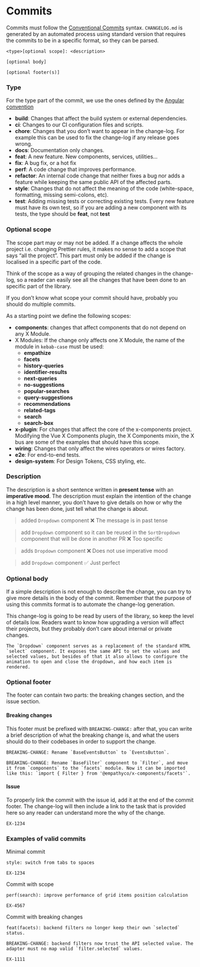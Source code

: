 # Commits

Commits must follow the
[Conventional Commits](https://www.conventionalcommits.org/en/v1.0.0/#summary) syntax.
`CHANGELOG.md` is generated by an automated process using standard version that requires the commits
to be in a specific format, so they can be parsed.

```
<type>[optional scope]: <description>

[optional body]

[optional footer(s)]

```

### Type

For the type part of the commit, we use the ones defined by the
[Angular convention](https://github.com/angular/angular/blob/22b96b9/CONTRIBUTING.md#type)

- **build**: Changes that affect the build system or external dependencies.
- **ci**: Changes to our CI configuration files and scripts.
- **chore**: Changes that you don’t want to appear in the change-log. For example this can be used
  to fix the change-log if any release goes wrong.
- **docs**: Documentation only changes.
- **feat**: A new feature. New components, services, utilities…
- **fix**: A bug fix, or a hot fix
- **perf**: A code change that improves performance.
- **refactor**: An internal code change that neither fixes a bug nor adds a feature while keeping
  the same public API of the affected parts.
- **style**: Changes that do not affect the meaning of the code (white-space, formatting, missing
  semi-colons, etc).
- **test**: Adding missing tests or correcting existing tests. Every new feature must have its own
  test, so if you are adding a new component with its tests, the type should be **feat**, not
  **test**

### Optional scope

The scope part may or may not be added. If a change affects the whole project i.e. changing Prettier
rules, it makes no sense to add a scope that says “all the project”. This part must only be added if
the change is localised in a specific part of the code.

Think of the scope as a way of grouping the related changes in the change-log, so a reader can
easily see all the changes that have been done to an specific part of the library.

If you don’t know what scope your commit should have, probably you should do multiple commits.

As a starting point we define the following scopes:

- **components**: changes that affect components that do not depend on any X Module.
- X Modules: If the change only affects one X Module, the name of the module in `kebab-case` must be
  used:
  - **empathize**
  - **facets**
  - **history-queries**
  - **identifier-results**
  - **next-queries**
  - **no-suggestions**
  - **popular-searches**
  - **query-suggestions**
  - **recommendations**
  - **related-tags**
  - **search**
  - **search-box**
- **x-plugin**: For changes that affect the core of the x-components project. Modifying the Vue X
  Components plugin, the X Components mixin, the X bus are some of the examples that should have
  this scope.
- **wiring**: Changes that only affect the wires operators or wires factory.
- **e2e**: For end-to-end tests.
- **design-system**: For Design Tokens, CSS styling, etc.

### Description

The description is a short sentence written in **present tense** with an **imperative mood**. The
description must explain the intention of the change in a high level manner, you don’t have to give
details on how or why the change has been done, just tell what the change is about.

> added `Dropdown` component ❌ The message is in past tense

> add `Dropdown` component so it can be reused in the `SortDropdown` component that will be done in
> another PR ❌ Too specific

> adds `Dropdown` component ❌ Does not use imperative mood

> add `Dropdown` component ✅ Just perfect

### Optional body

If a simple description is not enough to describe the change, you can try to give more details in
the body of the commit. Remember that the purpose of using this commits format is to automate the
change-log generation.

This change-log is going to be read by users of the library, so keep the level of details low.
Readers want to know how upgrading a version will affect their projects, but they probably don’t
care about internal or private changes.

```
The `Dropdown` component serves as a replacement of the standard HTML `select` component. It exposes the same API to set the values and selected values, but besides of that it also allows to configure the animation to open and close the dropdown, and how each item is rendered.
```

### Optional footer

The footer can contain two parts: the breaking changes section, and the issue section.

#### Breaking changes

This footer must be prefixed with `BREAKING-CHANGE:` after that, you can write a brief description
of what the breaking change is, and what the users should do to their codebases in order to support
the change.

```
BREAKING-CHANGE: Rename `BaseEventsButton` to `EventsButton`.
```

```
BREAKING-CHANGE: Rename `BaseFilter` component to `Filter`, and move it from `components` to the `facets` module. Now it can be imported like this: `import { Filter } from '@empathyco/x-components/facets'`.
```

#### Issue

To properly link the commit with the issue id, add it at the end of the commit footer. The
change-log will then include a link to the task that is provided here so any reader can understand
more the why of the change.

```
EX-1234
```

### Examples of valid commits

Minimal commit

```
style: switch from tabs to spaces

EX-1234
```

Commit with scope

```
perf(search): improve performance of grid items position calculation

EX-4567
```

Commit with breaking changes

```
feat(facets): backend filters no longer keep their own `selected` status.

BREAKING-CHANGE: backend filters now trust the API selected value. The adapter must no map valid `filter.selected` values.

EX-1111
```
